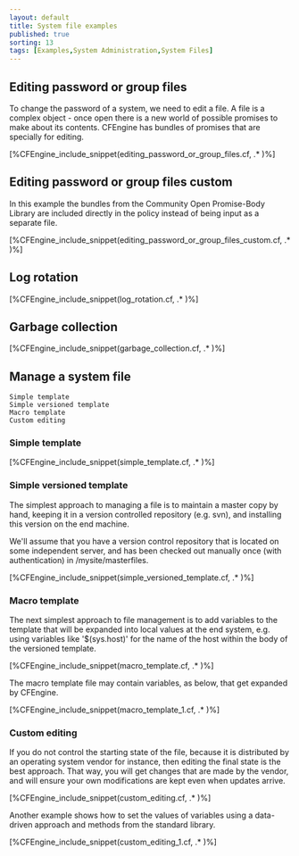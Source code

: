 ```yaml
---
layout: default
title: System file examples
published: true
sorting: 13
tags: [Examples,System Administration,System Files]
---
```


## Editing password or group files

To change the password of a system, we need to edit a file. A file is a complex object - once open there is a new world of possible promises to make about its contents. CFEngine has bundles of promises that are specially for editing.


[%CFEngine_include_snippet(editing_password_or_group_files.cf, .* )%]

## Editing password or group files custom

In this example the bundles from the Community Open Promise-Body Library are included directly in the policy instead of being input as a separate file.


[%CFEngine_include_snippet(editing_password_or_group_files_custom.cf, .* )%]

## Log rotation


[%CFEngine_include_snippet(log_rotation.cf, .* )%]

## Garbage collection


[%CFEngine_include_snippet(garbage_collection.cf, .* )%]

## Manage a system file

    Simple template
    Simple versioned template
    Macro template
    Custom editing

### Simple template


[%CFEngine_include_snippet(simple_template.cf, .* )%]

### Simple versioned template

The simplest approach to managing a file is to maintain a master copy by hand, keeping it in a version controlled repository (e.g. svn), and installing this version on the end machine.

We'll assume that you have a version control repository that is located on some independent server, and has been checked out manually once (with authentication) in /mysite/masterfiles.


[%CFEngine_include_snippet(simple_versioned_template.cf, .* )%]

### Macro template

The next simplest approach to file management is to add variables to the template that will be expanded into local values at the end system, e.g. using variables like '$(sys.host)' for the name of the host within the body of the versioned template.


[%CFEngine_include_snippet(macro_template.cf, .* )%]

The macro template file may contain variables, as below, that get expanded by CFEngine.


[%CFEngine_include_snippet(macro_template_1.cf, .* )%]

### Custom editing

If you do not control the starting state of the file, because it is distributed by an operating system vendor for instance, then editing the final state is the best approach. That way, you will get changes that are made by the vendor, and will ensure your own modifications are kept even when updates arrive.


[%CFEngine_include_snippet(custom_editing.cf, .* )%]

Another example shows how to set the values of variables using a data-driven approach and methods from the standard library.

[%CFEngine_include_snippet(custom_editing_1.cf, .* )%]
